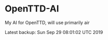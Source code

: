 # OpenTTD-AI
My AI for OpenTTD, will use primarily air

Latest backup: Sun Sep 29 08:01:02 UTC 2019

